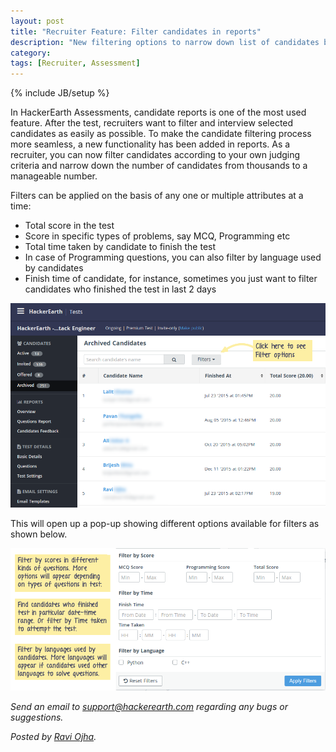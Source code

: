 ```yaml
---
layout: post
title: "Recruiter Feature: Filter candidates in reports"
description: "New filtering options to narrow down list of candidates based on Score, Time and Language used in the test"
category:
tags: [Recruiter, Assessment]
---
```

{% include JB/setup %}

In HackerEarth Assessments, candidate reports is one of the most used feature.
After the test, recruiters want to filter and interview selected candidates as easily as possible.
To make the candidate filtering process more seamless, a new functionality has been added in reports.
As a recruiter, you can now filter candidates according to your own judging criteria and narrow down the number of candidates from thousands to a manageable number.

Filters can be applied on the basis of any one or multiple attributes at a time:

  - Total score in the test
  - Score in specific types of problems, say MCQ, Programming etc
  - Total time taken by candidate to finish the test
  - In case of Programming questions, you can also filter by language used by candidates
  - Finish time of candidate, for instance, sometimes you just want to filter candidates who finished the test in last 2 days

<img src="/images/filter_options_button.png" />

This will open up a pop-up showing different options available for filters as shown below.

<img src="/images/filter_options_explanation.png" />

*Send an email to support@hackerearth.com regarding any bugs or suggestions.*

*Posted by [Ravi Ojha](https://www.hackerearth.com/users/akatsuki/).*
